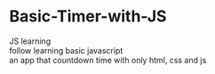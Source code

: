 # Basic-Timer-with-JS
JS learning  
follow learning basic javascript  
an app that countdown time with only html, css and js  
